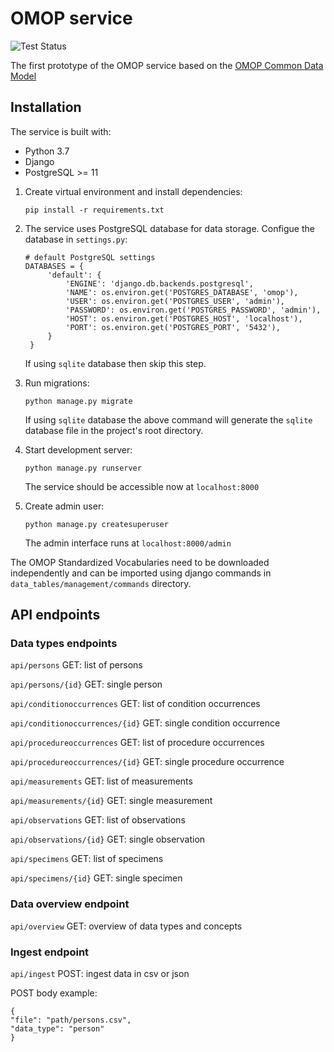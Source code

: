 # OMOP service

![Test Status](https://github.com/CanDIG/omop_service/workflows/Test/badge.svg)

The first prototype of the OMOP service based on the [OMOP Common Data Model](https://ohdsi.github.io/CommonDataModel/index.html)

## Installation

The service is built with:
- Python 3.7
- Django
- PostgreSQL >= 11

1. Create virtual environment and install dependencies:

    ```
    pip install -r requirements.txt
    ```

2. The service uses PostgreSQL database for data storage.
    Configue the database in `settings.py`:

    ```
    # default PostgreSQL settings
    DATABASES = {
         'default': {
             'ENGINE': 'django.db.backends.postgresql',
             'NAME': os.environ.get('POSTGRES_DATABASE', 'omop'),
             'USER': os.environ.get('POSTGRES_USER', 'admin'),
             'PASSWORD': os.environ.get('POSTGRES_PASSWORD', 'admin'),
             'HOST': os.environ.get('POSTGRES_HOST', 'localhost'),
             'PORT': os.environ.get('POSTGRES_PORT', '5432'),
         }
     }
    ```
   
   If using `sqlite` database then skip this step.

3. Run migrations:

    ```
    python manage.py migrate
    ```
   
   If using `sqlite` database the above command will generate the `sqlite` database file in the project's root directory.

4. Start development server:

    ```
    python manage.py runserver
    ```
   
   The service should be accessible now at `localhost:8000`

5. Create admin user:

    ```
    python manage.py createsuperuser
    ```

    The admin interface runs at `localhost:8000/admin`
    
    
The OMOP Standardized Vocabularies need to be downloaded independently and can be imported using django commands in `data_tables/management/commands` directory.


## API endpoints

### Data types endpoints

`api/persons` GET: list of persons

`api/persons/{id}` GET: single person

`api/conditionoccurrences` GET: list of condition occurrences

`api/conditionoccurrences/{id}` GET: single condition occurrence

`api/procedureoccurrences` GET: list of procedure occurrences

`api/procedureoccurrences/{id}` GET: single procedure occurrence

`api/measurements` GET: list of measurements

`api/measurements/{id}` GET: single measurement

`api/observations` GET: list of observations

`api/observations/{id}` GET: single observation

`api/specimens` GET: list of specimens

`api/specimens/{id}` GET: single specimen


### Data overview endpoint

`api/overview` GET: overview of data types and concepts


### Ingest endpoint

`api/ingest` POST: ingest data in csv or json

POST body example:
    
    {
    "file": "path/persons.csv",
    "data_type": "person"
    }
    
